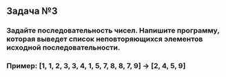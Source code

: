 ## Задача №3

### Задайте последовательность чисел. Напишите программу, которая выведет список неповторяющихся элементов исходной последовательности.

### Пример: [1, 1, 2, 3, 3, 4, 1, 5, 7, 8, 8, 7, 9] -> [2, 4, 5, 9]